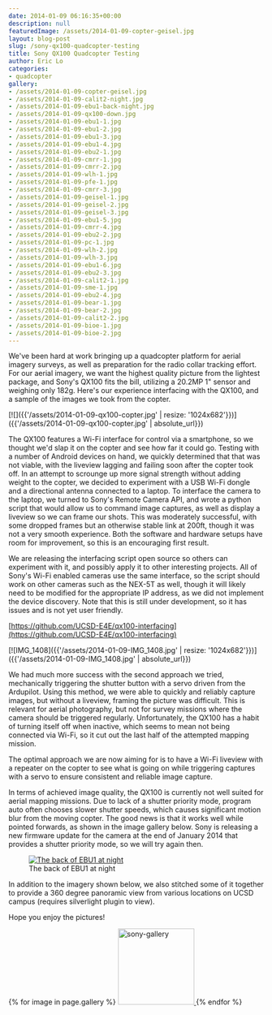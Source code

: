 ```yaml
---
date: 2014-01-09 06:16:35+00:00
description: null
featuredImage: /assets/2014-01-09-copter-geisel.jpg
layout: blog-post
slug: /sony-qx100-quadcopter-testing
title: Sony QX100 Quadcopter Testing
author: Eric Lo
categories:
- quadcopter
gallery:
- /assets/2014-01-09-copter-geisel.jpg
- /assets/2014-01-09-calit2-night.jpg
- /assets/2014-01-09-ebu1-back-night.jpg
- /assets/2014-01-09-qx100-down.jpg
- /assets/2014-01-09-ebu1-1.jpg
- /assets/2014-01-09-ebu1-2.jpg
- /assets/2014-01-09-ebu1-3.jpg
- /assets/2014-01-09-ebu1-4.jpg
- /assets/2014-01-09-ebu2-1.jpg
- /assets/2014-01-09-cmrr-1.jpg
- /assets/2014-01-09-cmrr-2.jpg
- /assets/2014-01-09-wlh-1.jpg
- /assets/2014-01-09-pfe-1.jpg
- /assets/2014-01-09-cmrr-3.jpg
- /assets/2014-01-09-geisel-1.jpg
- /assets/2014-01-09-geisel-2.jpg
- /assets/2014-01-09-geisel-3.jpg
- /assets/2014-01-09-ebu1-5.jpg
- /assets/2014-01-09-cmrr-4.jpg
- /assets/2014-01-09-ebu2-2.jpg
- /assets/2014-01-09-pc-1.jpg
- /assets/2014-01-09-wlh-2.jpg
- /assets/2014-01-09-wlh-3.jpg
- /assets/2014-01-09-ebu1-6.jpg
- /assets/2014-01-09-ebu2-3.jpg
- /assets/2014-01-09-calit2-1.jpg
- /assets/2014-01-09-sme-1.jpg
- /assets/2014-01-09-ebu2-4.jpg
- /assets/2014-01-09-bear-1.jpg
- /assets/2014-01-09-bear-2.jpg
- /assets/2014-01-09-calit2-2.jpg
- /assets/2014-01-09-bioe-1.jpg
- /assets/2014-01-09-bioe-2.jpg
---
```

We've been hard at work bringing up a quadcopter platform for aerial imagery surveys, as well as preparation for the radio collar tracking effort. For our aerial imagery, we want the highest quality picture from the lightest package, and Sony's QX100 fits the bill, utilizing a 20.2MP 1" sensor and weighing only 182g. Here's our experience interfacing with the QX100, and a sample of the images we took from the copter.

[![]({{'/assets/2014-01-09-qx100-copter.jpg' | resize: '1024x682'}})]({{'/assets/2014-01-09-qx100-copter.jpg' | absolute_url}})

The QX100 features a Wi-Fi interface for control via a smartphone, so we thought we'd slap it on the copter and see how far it could go. Testing with a number of Android devices on hand, we quickly determined that that was not viable, with the liveview lagging and failing soon after the copter took off. In an attempt to scrounge up more signal strength without adding weight to the copter, we decided to experiment with a USB Wi-Fi dongle and a directional antenna connected to a laptop. To interface the camera to the laptop, we turned to Sony's Remote Camera API, and wrote a python script that would allow us to command image captures, as well as display a liveview so we can frame our shots. This was moderately successful, with some dropped frames but an otherwise stable link at 200ft, though it was not a very smooth experience. Both the software and hardware setups have room for improvement, so this is an encouraging first result.

We are releasing the interfacing script open source so others can experiment with it, and possibly apply it to other interesting projects. All of Sony's Wi-Fi enabled cameras use the same interface, so the script should work on other cameras such as the NEX-5T as well, though it will likely need to be modified for the appropriate IP address, as we did not implement the device discovery. Note that this is still under development, so it has issues and is not yet user friendly.

[https://github.com/UCSD-E4E/qx100-interfacing](https://github.com/UCSD-E4E/qx100-interfacing)

[![IMG_1408]({{'/assets/2014-01-09-IMG_1408.jpg' | resize: '1024x682'}})]({{'/assets/2014-01-09-IMG_1408.jpg' | absolute_url}})

We had much more success with the second approach we tried, mechanically triggering the shutter button with a servo driven from the Ardupilot. Using this method, we were able to quickly and reliably capture images, but without a liveview, framing the picture was difficult. This is relevant for aerial photography, but not for survey missions where the camera should be triggered regularly. Unfortunately, the QX100 has a habit of turning itself off when inactive, which seems to mean not being connected via Wi-Fi, so it cut out the last half of the attempted mapping mission.

The optimal approach we are now aiming for is to have a Wi-Fi liveview with a repeater on the copter to see what is going on while triggering captures with a servo to ensure consistent and reliable image capture.

In terms of achieved image quality, the QX100 is currently not well suited for aerial mapping missions. Due to lack of a shutter priority mode, program auto often chooses slower shutter speeds, which causes significant motion blur from the moving copter. The good news is that it works well while pointed forwards, as shown in the image gallery below. Sony is releasing a new firmware update for the camera at the end of January 2014 that provides a shutter priority mode, so we will try again then.

<figure>
<a href="{{'/assets/2014-01-09-ebu1-back-night.jpg' | absolute_url}}"><img src="{{'/assets/2014-01-09-ebu1-back-night.jpg' | resize: '640x480'}}" alt="The back of EBU1 at night"></a>
<figcaption>The back of EBU1 at night</figcaption>
</figure>

In addition to the imagery shown below, we also stitched some of it together to provide a 360 degree panoramic view from various locations on UCSD campus (requires silverlight plugin to view).

Hope you enjoy the pictures!

{% for image in page.gallery %}
<a href="{{ image | absolute_url }}">
<img alt="sony-gallery" src="{{ image | resize: '150x150' }}" width="150px" height="150px">
</a>{% endfor %}